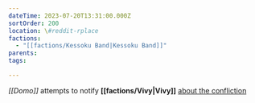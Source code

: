 ```yaml
---
dateTime: 2023-07-20T13:31:00.000Z
sortOrder: 200
location: \#reddit-rplace
factions:
  - "[[factions/Kessoku Band|Kessoku Band]]"
parents: 
tags: 

---
```

*[[Domo]]* attempts to notify **[[factions/Vivy|Vivy]]** [about the confliction](discord://discord.com/channels/1093664259273130084/1131230952119615600/1131579261556359218)
